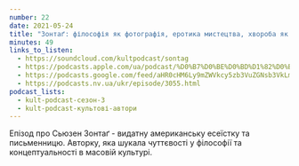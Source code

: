 ```yaml
---
number: 22
date: 2021-05-24
title: "Зонтаґ: філософія як фотографія, еротика мистецтва, хвороба як метафора"
minutes: 49
links_to_listen:
  - https://soundcloud.com/kultpodcast/sontag
  - https://podcasts.apple.com/ua/podcast/%D0%B7%D0%BE%D0%BD%D1%82%D0%B0%D2%91-%D1%84%D1%96%D0%BB%D0%BE%D1%81%D0%BE%D1%84%D1%96%D1%8F-%D1%8F%D0%BA-%D1%84%D0%BE%D1%82%D0%BE%D0%B3%D1%80%D0%B0%D1%84%D1%96%D1%8F-%D0%B5%D1%80%D0%BE%D1%82%D0%B8%D0%BA%D0%B0-%D0%BC%D0%B8%D1%81%D1%82%D0%B5%D1%86%D1%82%D0%B2%D0%B0-%D1%85%D0%B2%D0%BE%D1%80%D0%BE%D0%B1%D0%B0/id1581339249?i=1000532083348
  - https://podcasts.google.com/feed/aHR0cHM6Ly9mZWVkcy5zb3VuZGNsb3VkLmNvbS91c2Vycy9zb3VuZGNsb3VkOnVzZXJzOjg5MjM3MjAyNy9zb3VuZHMucnNz/episode/dGFnOnNvdW5kY2xvdWQsMjAxMDp0cmFja3MvMTA1NDQ3OTEyNw
  - https://podcasts.nv.ua/ukr/episode/3055.html
podcast_lists:
  - kult-podcast-сезон-3
  - kult-podcast-культові-автори
---
```


Епізод про Сьюзен Зонтаґ - видатну американську есеїстку та письменницю.
Авторку, яка шукала чуттєвості у філософії та концептуальності в масовій
культурі.
